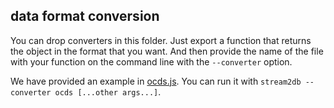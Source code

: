 ## data format conversion

You can drop converters in this folder. Just export a function that returns the
object in the format that you want. And then provide the name of the file with
your function on the command line with the `--converter` option.

We have provided an example in [ocds.js](./ocds.js). You can run it with
`stream2db --converter ocds [...other args...]`.
